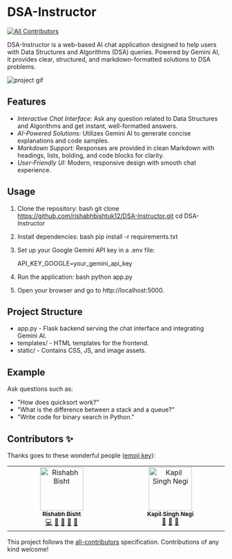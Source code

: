 # DSA-Instructor
<!-- ALL-CONTRIBUTORS-BADGE:START - Do not remove or modify this section -->
[![All Contributors](https://img.shields.io/badge/all_contributors-1-orange.svg?style=flat-square)](#contributors-)
<!-- ALL-CONTRIBUTORS-BADGE:END -->

DSA-Instructor is a web-based AI chat application designed to help users with Data Structures and Algorithms (DSA) queries. Powered by Gemini AI, it provides clear, structured, and markdown-formatted solutions to DSA problems.

![project gif](assets/dsa.gif)

## Features

- *Interactive Chat Interface:* Ask any question related to Data Structures and Algorithms and get instant, well-formatted answers.
- *AI-Powered Solutions:* Utilizes Gemini AI to generate concise explanations and code samples.
- *Markdown Support:* Responses are provided in clean Markdown with headings, lists, bolding, and code blocks for clarity.
- *User-Friendly UI:* Modern, responsive design with smooth chat experience.

## Usage

1. Clone the repository:
   bash
   git clone https://github.com/rishabhbishtuk12/DSA-Instructor.git
   cd DSA-Instructor
   

2. Install dependencies:
   bash
   pip install -r requirements.txt
   

3. Set up your Google Gemini API key in a .env file:
   
   API_KEY_GOOGLE=your_gemini_api_key
   

4. Run the application:
   bash
   python app.py
   

5. Open your browser and go to http://localhost:5000.

## Project Structure

- app.py - Flask backend serving the chat interface and integrating Gemini AI.
- templates/ - HTML templates for the frontend.
- static/ - Contains CSS, JS, and image assets.

## Example

Ask questions such as:
- "How does quicksort work?"
- "What is the difference between a stack and a queue?"
- "Write code for binary search in Python."

## Contributors ✨

Thanks goes to these wonderful people ([emoji key](https://allcontributors.org/docs/en/emoji-key)):

<!-- ALL-CONTRIBUTORS-LIST:START - Do not remove or modify this section -->
<!-- prettier-ignore-start -->
<!-- markdownlint-disable -->
<table>
  <tbody>
    <tr>
      <td align="center" valign="top" width="14.28%"><a href="https://github.com/rishabhbishtuk12"><img src="https://avatars.githubusercontent.com/u/224134759?v=4?s=100" width="100px;" alt="Rishabh Bisht"/><br /><sub><b>Rishabh Bisht</b></sub></a><br /><a href="https://github.com/rishabhbishtuk12/DSA-Instructor/commits?author=rishabhbishtuk12" title="Code">💻</a> <a href="https://github.com/rishabhbishtuk12/DSA-Instructor/issues?q=author%3Arishabhbishtuk12" title="Bug reports">🐛</a> <a href="#ideas-rishabhbishtuk12" title="Ideas, Planning, & Feedback">🤔</a> <a href="#maintenance-rishabhbishtuk12" title="Maintenance">🚧</a> <a href="https://github.com/rishabhbishtuk12/DSA-Instructor/pulls?q=is%3Apr+reviewed-by%3Arishabhbishtuk12" title="Reviewed Pull Requests">👀</a></td>
      <td align="center" valign="top" width="14.28%"><a href="https://github.com/kapilsinghnegi"><img src="https://avatars.githubusercontent.com/u/124447041?v=4?s=100" width="100px;" alt="Kapil Singh Negi "/><br /><sub><b>Kapil Singh Negi </b></sub></a><br /><a href="#ideas-kapilsinghnegi" title="Ideas, Planning, & Feedback">🤔</a> <a href="#projectManagement-kapilsinghnegi" title="Project Management">📆</a> <a href="https://github.com/rishabhbishtuk12/DSA-Instructor/pulls?q=is%3Apr+reviewed-by%3Akapilsinghnegi" title="Reviewed Pull Requests">👀</a></td>
    </tr>
  </tbody>
</table>

<!-- markdownlint-restore -->
<!-- prettier-ignore-end -->

<!-- ALL-CONTRIBUTORS-LIST:END -->

This project follows the [all-contributors](https://github.com/all-contributors/all-contributors) specification. Contributions of any kind welcome!